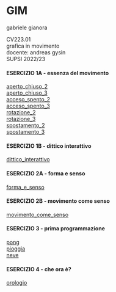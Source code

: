 # GIM


gabriele gianora   

CV223.01   
grafica in movimento   
docente: andreas gysin   
SUPSI 2022/23   

#### ESERCIZIO 1A - essenza del movimento  
[aperto_chiuso_2](https://gabgian.github.io/GIM/Esercizio_1A/aperto-chiuso_2.html)  
[aperto_chiuso_3](https://gabgian.github.io/GIM/Esercizio_1A/aperto-chiuso_3.html)  
[acceso_spento_2](https://gabgian.github.io/GIM/Esercizio_1A/acceso_spento_2.html)  
[acceso_spento_3](https://gabgian.github.io/GIM/Esercizio_1A/acceso_spento_3.html)  
[rotazione_2](https://gabgian.github.io/GIM/Esercizio_1A/rotazione_2.html)  
[rotazione_3](https://gabgian.github.io/GIM/Esercizio_1A/rotazione_3.html)  
[spostamento_2](https://gabgian.github.io/GIM/Esercizio_1A/spostamento_2.html)  
[spostamento_3](https://gabgian.github.io/GIM/Esercizio_1A/spostamento_3.html)  

#### ESERCIZIO 1B - dittico interattivo  
[dittico_interattivo](https://gabgian.github.io/GIM/Esercizio_1B/indexD.html)  

#### ESERCIZIO 2A - forma e senso  
[forma_e_senso](https://gabgian.github.io/GIM/Esercizio_2A/index.html)  

#### ESERCIZIO 2B - movimento come senso  
[movimento_come_senso](https://gabgian.github.io/GIM/Esercizio_2B/index.html)  

#### ESERCIZIO 3 - prima programmazione  
[pong](https://gabgian.github.io/GIM/Esercizio_3_pong)  
[pioggia](https://gabgian.github.io/GIM/Esercizio_3_pioggia)  
[neve](https://gabgian.github.io/GIM/Esercizio_3_neve)  

#### ESERCIZIO 4 - che ora è?  
[orologio](https://gabgian.github.io/GIM/Esercizio_4_orologio)   
